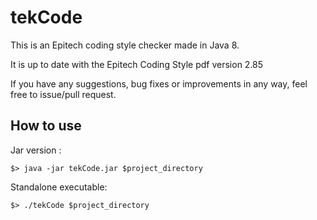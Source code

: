 # tekCode

This is an Epitech coding style checker made in Java 8.

It is up to date with the Epitech Coding Style pdf version 2.85

If you have any suggestions, bug fixes or improvements in any way, feel free to issue/pull request.

## How to use

Jar version :
```
$> java -jar tekCode.jar $project_directory
```

Standalone executable:
```
$> ./tekCode $project_directory
```
